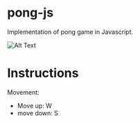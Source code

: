 # pong-js

Implementation of pong game in Javascript.

![Alt Text](https://media.giphy.com/media/dMQGVENt3zGGKYVkEb/giphy.gif)

# Instructions

Movement:
* Move up: W
* move down: S
